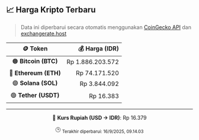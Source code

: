 

<!-- HARGA_KRIPTO -->
## 📈 Harga Kripto Terbaru

> Data ini diperbarui secara otomatis menggunakan [CoinGecko API](https://www.coingecko.com/) dan [exchangerate.host](https://exchangerate.host/)

<div align="center">

| 🪙 Token | 💰 Harga (IDR) |
|:------:|---------------:|
| 🟠 **Bitcoin (BTC)**   | Rp 1.886.203.572 |
| 🔵 **Ethereum (ETH)**  | Rp 74.171.520 |
| 🟣 **Solana (SOL)**    | Rp 3.844.092 |
| 🟢 **Tether (USDT)**   | Rp 16.383 |

---

💱 **Kurs Rupiah (USD → IDR)**: Rp 16.379

🕒 <sub>Terakhir diperbarui: 16/9/2025, 09.14.03</sub>

</div>
<!-- /HARGA_KRIPTO -->
